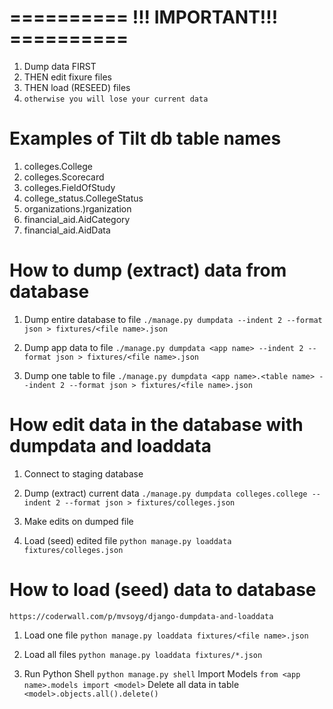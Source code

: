 # ========== !!! IMPORTANT!!! ==========

1. Dump data FIRST
2. THEN edit fixure files
3. THEN load (RESEED) files
4. `otherwise you will lose your current data`


# Examples of Tilt db table names

1. colleges.College
2. colleges.Scorecard
3. colleges.FieldOfStudy
4. college_status.CollegeStatus
5. organizations.)rganization
6. financial_aid.AidCategory
7. financial_aid.AidData

# How to dump (extract) data from database

1. Dump entire database to file
    `./manage.py dumpdata --indent 2 --format json > fixtures/<file name>.json`

2.  Dump app data to file
    `./manage.py dumpdata <app name> --indent 2 --format json > fixtures/<file name>.json`

3.  Dump one table to file
    `./manage.py dumpdata <app name>.<table name> --indent 2 --format json > fixtures/<file name>.json`


# How edit data in the database with dumpdata and loaddata

1. Connect to staging database

2. Dump (extract) current data
    `./manage.py dumpdata colleges.college --indent 2 --format json > fixtures/colleges.json`

3. Make edits on dumped file

4. Load (seed) edited file
    `python manage.py loaddata fixtures/colleges.json`


# How to load (seed) data to database
`https://coderwall.com/p/mvsoyg/django-dumpdata-and-loaddata`

1. Load one file
    `python manage.py loaddata fixtures/<file name>.json`

2. Load all files
   `python manage.py loaddata fixtures/*.json`

3. Run Python Shell
   `python manage.py shell`
   Import Models
   `from <app name>.models import <model>`
   Delete all data in table
   `<model>.objects.all().delete()`
